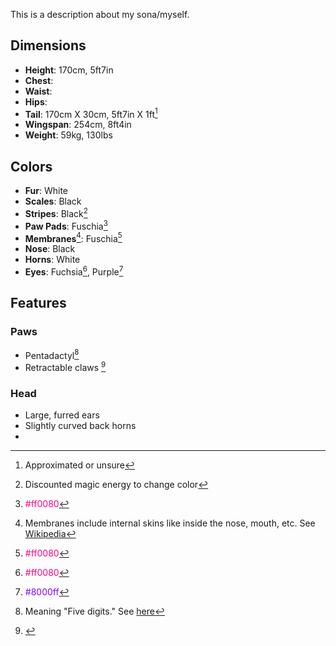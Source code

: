 This is a description about my sona/myself.

## Dimensions
- **Height**: 170cm, 5ft7in
- **Chest**:
- **Waist**:
- **Hips**:
- **Tail**: 170cm X 30cm, 5ft7in X 1ft[^~]
- **Wingspan**: 254cm, 8ft4in
- **Weight**: 59kg, 130lbs
## Colors
- **Fur**: White
- **Scales**: Black
- **Stripes**: Black[^colors/stripes]
- **Paw Pads**: Fuschia[^root-color/fuchsia]
- **Membranes**[^colors/membranes]: Fuschia[^root-color/fuchsia]
- **Nose**: Black
- **Horns**: White
- **Eyes**: Fuchsia[^root-color/fuchsia], Purple[^root-color/purple]

## Features

### Paws
- Pentadactyl[^paws/pentadactyl]
- Retractable claws [^paws/claws]

### Head
- Large, furred ears
- Slightly curved back horns
- 

[^~]:
    Approximated or unsure
[^?]:
    No page/WiP
[^colors/stripes]:
    Discounted magic energy to change color
[^colors/membranes]:
    Membranes include internal skins like inside the nose, mouth, etc. See [Wikipedia](https://en.wikipedia.org/wiki/Mucous_membrane)
[^paws/pentadactyl]:
    Meaning "Five digits." See [here](https://www.merriam-webster.com/medical/pentadactyl)
[^paws/claws]:
    [^?]
[^root-color/fuchsia]:
    <span style="color:#ff0080;">#ff0080</span>
[^root-color/purple]:
    <span style="color:#8000ff;">#8000ff</span>

